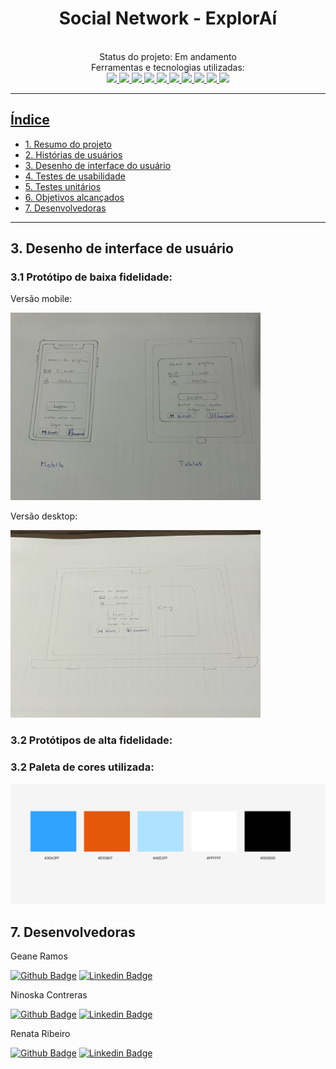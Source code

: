 <div align="center">

# Social Network - ExplorAí
</div>

<div align="center">

  <!-- Acesse o projeto [aqui](inserir link do gh-pages depois de pronto/)   -->
  <br>
  Status do projeto: Em andamento <br>
  Ferramentas e tecnologias utilizadas: <br>

  <a href="https://developer.mozilla.org/en-US/docs/Learn/Getting_started_with_the_web/HTML_basics">
  <img src="https://skillicons.dev/icons?i=html"/>
  <a href="https://developer.mozilla.org/en-US/docs/Web/CSS">
  <img src="https://skillicons.dev/icons?i=css"/>
  <a href="https://developer.mozilla.org/en-US/docs/Learn/JavaScript/First_steps/What_is_JavaScript">
  <img src="https://skillicons.dev/icons?i=js"/>
  <a href="https://git-scm.com/">
  <img src="https://skillicons.dev/icons?i=git"/>
  <a href="https://github.com/">
  <img src="https://skillicons.dev/icons?i=github"/>
  <a href="https://jestjs.io/pt-BR/">
  <img src="https://skillicons.dev/icons?i=jest"/>
  <a href="https://figma.com/">
  <img src="https://skillicons.dev/icons?i=figma"/>
  <a href="https://firebase.google.com/">
  <img src="https://skillicons.dev/icons?i=firebase"/>
  <a href="https://code.visualstudio.com/">
  <img src="https://skillicons.dev/icons?i=vscode"/>
   <a href="https://nodejs.org/en">
  <img src="https://skillicons.dev/icons?i=nodejs"/>
  </div>

  ---

  

## Índice

- [1. Resumo do projeto]()
- [2. Histórias de usuários]()
- [3. Desenho de interface do usuário]()
- [4. Testes de usabilidade]()
- [5. Testes unitários]()
- [6. Objetivos alcançados]()
- [7. Desenvolvedoras](#7-desenvolvedoras)

---
## 3. Desenho de interface de usuário
### 3.1 Protótipo de baixa fidelidade:

Versão mobile:

<img src = "src/img/Prot%C3%B3tipo%20de%20baixa%20fidelidade%20vers%C3%A3o%20mobile.jpeg" width = "400px" height = 300px/>


Versão desktop:

<img src = "src/img/Prot%C3%B3tipo%20de%20baixa%20fidelidade%20vers%C3%A3o%20desktop.jpeg" width = "400px" height = 300px/>


### 3.2 Protótipos de alta fidelidade:

<!-- Versão mobile:
Acesse [aqui](https://www.figma.com/proto/8hKLQYcc6QPfRtdsGxTv9T/Social-Network?type=design&node-id=51-165&scaling=scale-down&page-id=0%3A1&starting-point-node-id=51%3A165&show-proto-sidebar=1)
<img src =src/img/Prot%C3%B3tipo%20de%20alta%20fidelidade%20vers%C3%A3o%20mobile.PNG/>

Acesse [aqui](https://www.figma.com/proto/8hKLQYcc6QPfRtdsGxTv9T/Social-Network?type=design&node-id=288-783&scaling=scale-down&page-id=51%3A523&starting-point-node-id=288%3A783&show-proto-sidebar=1)
<img src = "src/img/Prot%C3%B3tipo%20de%20alta%20fidelidade%20vers%C3%A3o%20desktop.PNG"/> -->

### 3.2 Paleta de cores utilizada:
<img src ="src/img/paleta%20de%20cores.PNG"/>



## 7. Desenvolvedoras
Geane Ramos

[![Github Badge](https://img.shields.io/badge/-Github-000?style=flat-square&logo=Github&logoColor=white&link)](https://github.com/geanemr) [![Linkedin Badge](https://img.shields.io/badge/-LinkedIn-blue?style=flat-square&logo=Linkedin&logoColor=white&link)](https://www.linkedin.com/in/geane-moraes-ramos/)

Ninoska Contreras

[![Github Badge](https://img.shields.io/badge/-Github-000?style=flat-square&logo=Github&logoColor=white&link)](https://github.com/NiEl0503) [![Linkedin Badge](https://img.shields.io/badge/-LinkedIn-blue?style=flat-square&logo=Linkedin&logoColor=white&link)](https://www.linkedin.com/in/ninoska-contreras-86b075129)

Renata Ribeiro

[![Github Badge](https://img.shields.io/badge/-Github-000?style=flat-square&logo=Github&logoColor=white&link)](https://github.com/rbcribeiro) [![Linkedin Badge](https://img.shields.io/badge/-LinkedIn-blue?style=flat-square&logo=Linkedin&logoColor=white&link)](https://www.linkedin.com/in/rbcribeiro) 
